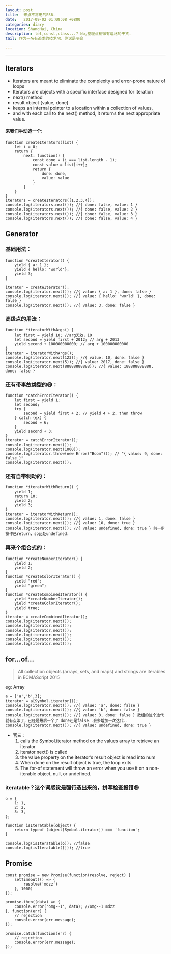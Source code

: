 ```yaml
---
layout: post
title:  来点不常用的ES6.
date:   2017-09-02 01:08:08 +0800
categories: diary
location: ShangHai, China
description: let,const,class...? No,整理点稍微有逼格的干货.
tail: 作为一名有追求的技术宅，你说是吧😄

---
```

---

Iterators
-----------

+ Iterators are meant to eliminate the complexity and error-prone nature of loops
+ Iterators are objects with a specific interface designed for iteration
+ next() method
+ result object {value, done}
+ keeps an internal pointer to a location within a collection of values,
+ and with each call to the next() method, it returns the next appropriate value.

#### 来我们手动造一个:
```
function createIterators(list) {
    let i = 0;
    return {
        next: function() {
            const done = (i === list.length - 1);
            const value = list[i++];
            return {
                done: done,
                value: value
            }
        }
    }
}
iterators = createIterators([1,2,3,4]);
console.log(iterators.next()); //{ done: false, value: 1 }
console.log(iterators.next()); //{ done: false, value: 2 }
console.log(iterators.next()); //{ done: false, value: 3 }
console.log(iterators.next()); //{ done: false, value: 4 }

```

Generator
-----------

### 基础用法：
```
function *createIterator() {
    yield { a: 1 };
    yield { hello: 'world'};
    yield 3;
}

iterator = createIterator();
console.log(iterator.next()); //{ value: { a: 1 }, done: false }
console.log(iterator.next()); //{ value: { hello: 'world' }, done: false }
console.log(iterator.next()); //{ value: 3, done: false }
```

### 高级点的用法：
```
function *iteratorWithArgs() {
    let first = yield 10; //arg无效，10
    let second = yield first + 2012; // arg + 2013
    yield second + 100000000000; // arg + 100000000000
}
iterator = iteratorWithArgs();
console.log(iterator.next(123)); //{ value: 10, done: false }
console.log(iterator.next(5)); //{ value: 2017, done: false }
console.log(iterator.next(88888888888)); //{ value: 188888888888, done: false }
```

### 还有带事故类型的😅：
```
function *catchErrorIterator() {
    let first = yield 1;
    let second;
    try {
        second = yield first + 2; // yield 4 + 2, then throw
    } catch (ex) {
        second = 6;
    }
    yield second + 3;
}
iterator = catchErrorIterator();
console.log(iterator.next());
console.log(iterator.next(1000));
console.log(iterator.throw(new Error("Boom"))); // "{ value: 9, done: false }"
console.log(iterator.next());
```

### 还有自带制动的：
```
function *iteratorWithReturn() {
    yield 1;
    return 10;
    yield 2;
    yield 3;
}
iterator = iteratorWithReturn();
console.log(iterator.next()); //{ value: 1, done: false }
console.log(iterator.next()); //{ value: 10, done: true } 
console.log(iterator.next()); //{ value: undefined, done: true } 前一步操作已return，so此处undefined.
```
### 再来个组合式的：
```
function *createNumberIterator() {
    yield 1;
    yield 2;
}
function *createColorIterator() {
    yield "red";
    yield "green";
}
function *createCombinedIterator() {
    yield *createNumberIterator();
    yield *createColorIterator();
    yield true;
}
iterator = createCombinedIterator();
console.log(iterator.next());
console.log(iterator.next());
console.log(iterator.next());
console.log(iterator.next());
console.log(iterator.next());
console.log(iterator.next());
```

for...of...
-----------

> All collection objects (arrays, sets, and maps) and strings are iterables in ECMAScript 2015

eg: Array
```
a = ['a','b',3];
iterator = a[Symbol.iterator]();
console.log(iterator.next()); //{ value: 'a', done: false }
console.log(iterator.next()); //{ value: 'b', done: false }
console.log(iterator.next()); //{ value: 3, done: false } 数组的这个迭代就有点笨了，已经是最后一个了 done还是false..会多增加一次迭代..
console.log(iterator.next()); //{ value: undefined, done: true }
```
+ 官曰：
    1. calls the Symbol.iterator method on the values array to retrieve an iterator
    2. iterator.next() is called
    3.  the value property on the iterator’s result object is read into num
    4. When done on the result object is true, the loop exits       
    5. The for-of statement will throw an error when you use it on a non-iterable object, null, or undefined.

### iteratable？这个词感觉是强行造出来的，拼写检查报错😄

```
o = {
    1: 1,
    2: 2,
    3: 3,
};

function isIteratable(object) {
    return typeof (object[Symbol.iterator]) === 'function';
}

console.log(isIteratable(o)); //false
console.log(isIteratable([])); //true
```

Promise
--------

```
const promise = new Promise(function(resolve, reject) {
    setTimeout(() => {
        resolve('mdzz')
    }, 1000)
});

promise.then((data) => {
    console.error('omg--1', data); //omg--1 mdzz
}, function(err) {
    // rejection
    console.error(err.message);
});

promise.catch(function(err) {
    // rejection
    console.error(err.message);
});

```